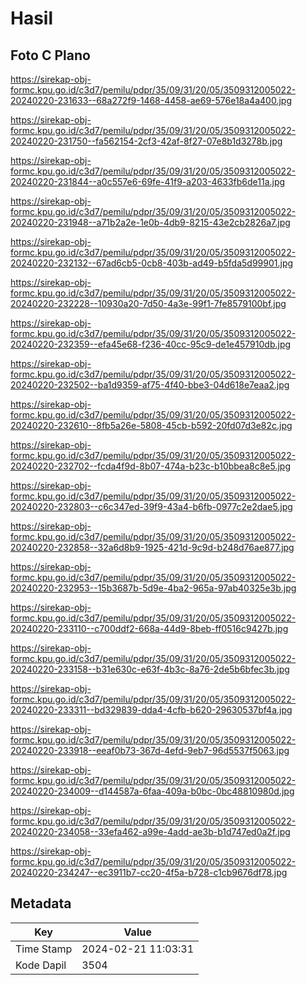 # Hasil

## Foto C Plano

https://sirekap-obj-formc.kpu.go.id/c3d7/pemilu/pdpr/35/09/31/20/05/3509312005022-20240220-231633--68a272f9-1468-4458-ae69-576e18a4a400.jpg

https://sirekap-obj-formc.kpu.go.id/c3d7/pemilu/pdpr/35/09/31/20/05/3509312005022-20240220-231750--fa562154-2cf3-42af-8f27-07e8b1d3278b.jpg

https://sirekap-obj-formc.kpu.go.id/c3d7/pemilu/pdpr/35/09/31/20/05/3509312005022-20240220-231844--a0c557e6-69fe-41f9-a203-4633fb6de11a.jpg

https://sirekap-obj-formc.kpu.go.id/c3d7/pemilu/pdpr/35/09/31/20/05/3509312005022-20240220-231948--a71b2a2e-1e0b-4db9-8215-43e2cb2826a7.jpg

https://sirekap-obj-formc.kpu.go.id/c3d7/pemilu/pdpr/35/09/31/20/05/3509312005022-20240220-232132--67ad6cb5-0cb8-403b-ad49-b5fda5d99901.jpg

https://sirekap-obj-formc.kpu.go.id/c3d7/pemilu/pdpr/35/09/31/20/05/3509312005022-20240220-232228--10930a20-7d50-4a3e-99f1-7fe8579100bf.jpg

https://sirekap-obj-formc.kpu.go.id/c3d7/pemilu/pdpr/35/09/31/20/05/3509312005022-20240220-232359--efa45e68-f236-40cc-95c9-de1e457910db.jpg

https://sirekap-obj-formc.kpu.go.id/c3d7/pemilu/pdpr/35/09/31/20/05/3509312005022-20240220-232502--ba1d9359-af75-4f40-bbe3-04d618e7eaa2.jpg

https://sirekap-obj-formc.kpu.go.id/c3d7/pemilu/pdpr/35/09/31/20/05/3509312005022-20240220-232610--8fb5a26e-5808-45cb-b592-20fd07d3e82c.jpg

https://sirekap-obj-formc.kpu.go.id/c3d7/pemilu/pdpr/35/09/31/20/05/3509312005022-20240220-232702--fcda4f9d-8b07-474a-b23c-b10bbea8c8e5.jpg

https://sirekap-obj-formc.kpu.go.id/c3d7/pemilu/pdpr/35/09/31/20/05/3509312005022-20240220-232803--c6c347ed-39f9-43a4-b6fb-0977c2e2dae5.jpg

https://sirekap-obj-formc.kpu.go.id/c3d7/pemilu/pdpr/35/09/31/20/05/3509312005022-20240220-232858--32a6d8b9-1925-421d-9c9d-b248d76ae877.jpg

https://sirekap-obj-formc.kpu.go.id/c3d7/pemilu/pdpr/35/09/31/20/05/3509312005022-20240220-232953--15b3687b-5d9e-4ba2-965a-97ab40325e3b.jpg

https://sirekap-obj-formc.kpu.go.id/c3d7/pemilu/pdpr/35/09/31/20/05/3509312005022-20240220-233110--c700ddf2-668a-44d9-8beb-ff0516c9427b.jpg

https://sirekap-obj-formc.kpu.go.id/c3d7/pemilu/pdpr/35/09/31/20/05/3509312005022-20240220-233158--b31e630c-e63f-4b3c-8a76-2de5b6bfec3b.jpg

https://sirekap-obj-formc.kpu.go.id/c3d7/pemilu/pdpr/35/09/31/20/05/3509312005022-20240220-233311--bd329839-dda4-4cfb-b620-29630537bf4a.jpg

https://sirekap-obj-formc.kpu.go.id/c3d7/pemilu/pdpr/35/09/31/20/05/3509312005022-20240220-233918--eeaf0b73-367d-4efd-9eb7-96d5537f5063.jpg

https://sirekap-obj-formc.kpu.go.id/c3d7/pemilu/pdpr/35/09/31/20/05/3509312005022-20240220-234009--d144587a-6faa-409a-b0bc-0bc48810980d.jpg

https://sirekap-obj-formc.kpu.go.id/c3d7/pemilu/pdpr/35/09/31/20/05/3509312005022-20240220-234058--33efa462-a99e-4add-ae3b-b1d747ed0a2f.jpg

https://sirekap-obj-formc.kpu.go.id/c3d7/pemilu/pdpr/35/09/31/20/05/3509312005022-20240220-234247--ec3911b7-cc20-4f5a-b728-c1cb9676df78.jpg


## Metadata

| Key        | Value               |
| ---------- | ------------------- |
| Time Stamp | 2024-02-21 11:03:31 |
| Kode Dapil | 3504                |



